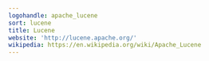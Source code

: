 ```yaml
---
logohandle: apache_lucene
sort: lucene
title: Lucene
website: 'http://lucene.apache.org/'
wikipedia: https://en.wikipedia.org/wiki/Apache_Lucene
---
```

